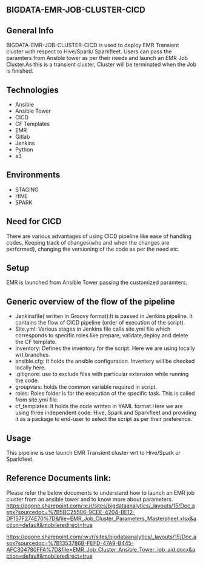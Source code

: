 ## BIGDATA-EMR-JOB-CLUSTER-CICD

## General Info
BIGDATA-EMR-JOB-CLUSTER-CICD is used to deploy EMR Transient cluster with respect to Hive/Spark/ Sparkfleet. Users can pass the paramters from Ansible tower as per their needs and launch an EMR Job Cluster.As this is a transient cluster, Cluster will be terminated when the Job is finished. 

## Technologies
* Ansible
* Ansible Tower
* CICD
* CF Templates
* EMR
* Gitlab
* Jenkins
* Python
* s3

## Environments
* STAGING
* HIVE
* SPARK

## Need for CICD
There are various advantages of using CICD pipeline like ease of handling codes, Keeping track of changes(who and when the changes are performed), changing the versioning of the code as per the need etc.

## Setup
EMR is launched from Ansible Tower passing the customized paramters. 

## Generic overview of the flow of the pipeline
* Jenkinsfile( written in Groovy format):It is passed in Jenkins pipeline. It contains the flow of CICD pipeline (order of execution of the script).
* Site.yml: Various stages in Jenkins file calls site.yml file which corresponds to specific roles like prepare, validate,deploy and delete the CF template.
* Inventory: Defines the inventory for the script. Here we are using locally wrt branches.
* ansible.cfg: It holds the ansible configuration. Inventory will be checked locally here.
* .gitignore: use to exclude files with particular extension while running the code.
* groupvars: holds the common variable required in script.
* roles: Roles folder is for the execution of the specific task. This is called from site.yml file.
* cf_templates: It holds the code written in YAML format.Here we are using three independent code: Hive, Spark and Sparkfleet and providing it as a package to end-user to select the script as per their preference.

## Usage
This pipeline is use launch EMR Transient cluster wrt to Hive/Spark or Sparkfleet.

## Reference Documents link:
Please refer the below documents to understand how to launch an EMR job cluster from an ansible tower and to know more about parameters. 
https://pgone.sharepoint.com/:x:/r/sites/bigdataanalytics/_layouts/15/Doc.aspx?sourcedoc=%7B5BC25506-9CEE-4204-BE12-DF157F274E70%7D&file=EMR_Job_Cluster_Parameters_Mastersheet.xlsx&action=default&mobileredirect=true 

https://pgone.sharepoint.com/:w:/r/sites/bigdataanalytics/_layouts/15/Doc.aspx?sourcedoc=%7B1353786B-FEFD-47A9-B445-AFC304780FFA%7D&file=EMR_Job_Cluster_Ansible_Tower_job_aid.docx&action=default&mobileredirect=true 
